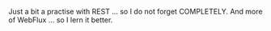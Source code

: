 Just a bit a practise with REST ... so I do not forget COMPLETELY. And more of WebFlux ... so I lern it better.
